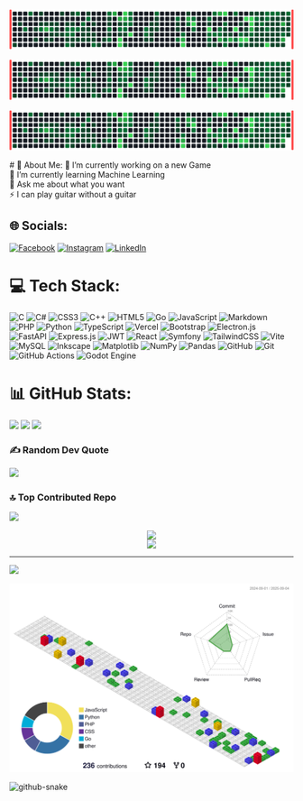 <p >
  <img src="iam.svg" alt="Mon graphique de contributions 3D">
</p>
<p >
  <img src="edwino-graph-text.svg" alt="Mon graphique de contributions 3D">
</p>
<p >
  <img src="maminirina.svg" alt="Mon graphique de contributions 3D">
</p>
# 💫 About Me:
🔭 I’m currently working on a new Game<br>🌱 I’m currently learning Machine Learning<br>💬 Ask me about what you want<br>⚡ I can play guitar without a guitar


## 🌐 Socials:
[![Facebook](https://img.shields.io/badge/Facebook-%231877F2.svg?logo=Facebook&logoColor=white)](https://facebook.com/EdwinoRafitoarisoa) [![Instagram](https://img.shields.io/badge/Instagram-%23E4405F.svg?logo=Instagram&logoColor=white)](https://instagram.com/Edwino.big) [![LinkedIn](https://img.shields.io/badge/LinkedIn-%230077B5.svg?logo=linkedin&logoColor=white)](https://linkedin.com/in/EdwinoMaminirina) 

# 💻 Tech Stack:
![C](https://img.shields.io/badge/c-%2300599C.svg?style=for-the-badge&logo=c&logoColor=white) ![C#](https://img.shields.io/badge/c%23-%23239120.svg?style=for-the-badge&logo=csharp&logoColor=white) ![CSS3](https://img.shields.io/badge/css3-%231572B6.svg?style=for-the-badge&logo=css3&logoColor=white) ![C++](https://img.shields.io/badge/c++-%2300599C.svg?style=for-the-badge&logo=c%2B%2B&logoColor=white) ![HTML5](https://img.shields.io/badge/html5-%23E34F26.svg?style=for-the-badge&logo=html5&logoColor=white) ![Go](https://img.shields.io/badge/go-%2300ADD8.svg?style=for-the-badge&logo=go&logoColor=white) ![JavaScript](https://img.shields.io/badge/javascript-%23323330.svg?style=for-the-badge&logo=javascript&logoColor=%23F7DF1E) ![Markdown](https://img.shields.io/badge/markdown-%23000000.svg?style=for-the-badge&logo=markdown&logoColor=white) ![PHP](https://img.shields.io/badge/php-%23777BB4.svg?style=for-the-badge&logo=php&logoColor=white) ![Python](https://img.shields.io/badge/python-3670A0?style=for-the-badge&logo=python&logoColor=ffdd54) ![TypeScript](https://img.shields.io/badge/typescript-%23007ACC.svg?style=for-the-badge&logo=typescript&logoColor=white) ![Vercel](https://img.shields.io/badge/vercel-%23000000.svg?style=for-the-badge&logo=vercel&logoColor=white) ![Bootstrap](https://img.shields.io/badge/bootstrap-%238511FA.svg?style=for-the-badge&logo=bootstrap&logoColor=white) ![Electron.js](https://img.shields.io/badge/Electron-191970?style=for-the-badge&logo=Electron&logoColor=white) ![FastAPI](https://img.shields.io/badge/FastAPI-005571?style=for-the-badge&logo=fastapi) ![Express.js](https://img.shields.io/badge/express.js-%23404d59.svg?style=for-the-badge&logo=express&logoColor=%2361DAFB) ![JWT](https://img.shields.io/badge/JWT-black?style=for-the-badge&logo=JSON%20web%20tokens) ![React](https://img.shields.io/badge/react-%2320232a.svg?style=for-the-badge&logo=react&logoColor=%2361DAFB) ![Symfony](https://img.shields.io/badge/symfony-%23000000.svg?style=for-the-badge&logo=symfony&logoColor=white) ![TailwindCSS](https://img.shields.io/badge/tailwindcss-%2338B2AC.svg?style=for-the-badge&logo=tailwind-css&logoColor=white) ![Vite](https://img.shields.io/badge/vite-%23646CFF.svg?style=for-the-badge&logo=vite&logoColor=white) ![MySQL](https://img.shields.io/badge/mysql-4479A1.svg?style=for-the-badge&logo=mysql&logoColor=white) ![Inkscape](https://img.shields.io/badge/Inkscape-e0e0e0?style=for-the-badge&logo=inkscape&logoColor=080A13) ![Matplotlib](https://img.shields.io/badge/Matplotlib-%23ffffff.svg?style=for-the-badge&logo=Matplotlib&logoColor=black) ![NumPy](https://img.shields.io/badge/numpy-%23013243.svg?style=for-the-badge&logo=numpy&logoColor=white) ![Pandas](https://img.shields.io/badge/pandas-%23150458.svg?style=for-the-badge&logo=pandas&logoColor=white) ![GitHub](https://img.shields.io/badge/github-%23121011.svg?style=for-the-badge&logo=github&logoColor=white) ![Git](https://img.shields.io/badge/git-%23F05033.svg?style=for-the-badge&logo=git&logoColor=white) ![GitHub Actions](https://img.shields.io/badge/github%20actions-%232671E5.svg?style=for-the-badge&logo=githubactions&logoColor=white) ![Godot Engine](https://img.shields.io/badge/GODOT-%23FFFFFF.svg?style=for-the-badge&logo=godot-engine)
# 📊 GitHub Stats:

![](https://github-readme-stats.vercel.app/api?username=MaminirinaEdwino&theme=dark&hide_border=true&include_all_commits=true&count_private=true)
![](https://github-readme-stats.vercel.app/api/top-langs/?username=MaminirinaEdwino&theme=dark&hide_border=true&include_all_commits=true&count_private=true&layout=compact)
![](https://github-readme-streak-stats.herokuapp.com/?user=MaminirinaEdwino&theme=dark&hide_border=true)



### ✍️ Random Dev Quote
![](https://quotes-github-readme.vercel.app/api?type=horizontal&theme=radical)


### 🔝 Top Contributed Repo
![](https://github-contributor-stats.vercel.app/api?username=MaminirinaEdwino&limit=5&theme=dark&combine_all_yearly_contributions=true&hide_border=true)



<div style="display:flex; flex-direction: column; justify-items: center; align-items: center">
<img src="https://github-stats-animator-eight.vercel.app/api/account-general?theme=dark&icon=user&slot1=stars&slot2=commits_total&slot3=commits_current_year&slot4=pull_requests&slot5=issues"/>
<img src="https://github-stats-animator-eight.vercel.app/api/top-languages?theme=dark&languages_count=5&decimal_places=1&width=400&height=300"/>
</div>

---
[![](https://visitcount.itsvg.in/api?id=MaminirinaEdwino&icon=0&color=0)](https://visitcount.itsvg.in)
<!--
<p align="center">
  <img src="profile-3d-contrib/profile-green-animate.svg" alt="Mon graphique de contributions 3D">
</p>-->
<p align="center">
  <img src="profile-3d-contrib/profile-gitblock.svg" alt="Mon graphique de contributions 3D">
</p>

<picture>
  <source media="(prefers-color-scheme: dark)" srcset="https://raw.githubusercontent.com/MaminrinaEdwino/MaminrinaEdwino/output/github-snake-dark.svg" />
  <source media="(prefers-color-scheme: light)" srcset="https://raw.githubusercontent.com/MaminrinaEdwino/MaminrinaEdwino/output/github-snake.svg" />
  <img alt="github-snake" src="https://raw.githubusercontent.com/MaminrinaEdwino/MaminrinaEdwino/output/github-snake.svg" />
</picture>


<!-- Proudly created with GPRM ( https://gprm.itsvg.in ) -->
